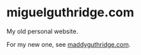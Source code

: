 # miguelguthridge.com

My old personal website.

For my new one, see [maddyguthridge.com](https://maddyguthridge.com).
